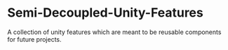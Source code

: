 Semi-Decoupled-Unity-Features
=============================

A collection of unity features which are meant to be reusable components for future projects.
